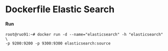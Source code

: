 Dockerfile Elastic Search
==========================
#### Run
```
root@ruo91:~# docker run -d --name="elasticsearch" -h "elasticsearch" \
-p 9200:9200 -p 9300:9300 elasticsearch:source
```
